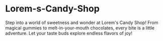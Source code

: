 # Lorem-s-Candy-Shop
Step into a world of sweetness and wonder at Lorem's Candy Shop! From magical gummies to melt-in-your-mouth chocolates, every bite is a little adventure. Let your taste buds explore endless flavors of joy!
